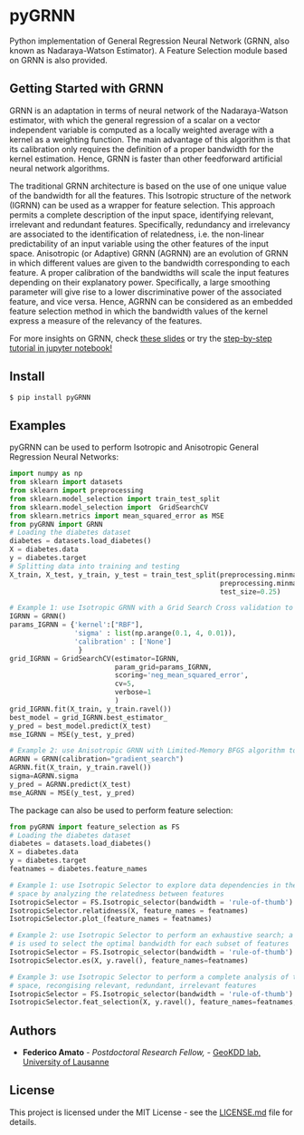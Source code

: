 # pyGRNN
Python implementation of General Regression Neural Network (GRNN, also known as Nadaraya-Watson Estimator). A Feature Selection module based on GRNN is also provided.

## Getting Started with GRNN

GRNN is an adaptation in terms of neural network of the Nadaraya-Watson estimator, with which the general regression of a scalar on a vector independent variable is computed as a locally weighted average with a kernel as a weighting function. The main advantage of this algorithm is that its calibration only requires the definition of a proper bandwidth for the kernel estimation. Hence, GRNN is faster than other feedforward artificial neural network algorithms.

The traditional GRNN architecture is based on the use of one unique value of the bandwidth for all the features. This Isotropic structure of the network (IGRNN) can be used as a wrapper for feature selection. This approach permits a complete description of the input space, identifying relevant, irrelevant and redundant features. Specifically, redundancy and irrelevancy are associated to the identification of relatedness, i.e. the non-linear predictability of an input variable using the other features of the input space. 
Anisotropic (or Adaptive) GRNN (AGRNN) are an evolution of GRNN in which different values are given to the bandwidth corresponding to each feature. A proper calibration of the bandwidths will scale the input features depending on their explanatory power. Specifically, a large smoothing parameter will give rise to a lower discriminative power of the associated feature, and vice versa. Hence, AGRNN can be considered as an embedded feature selection method in which the bandwidth values of the kernel express a measure of the relevancy of the features.

For more insights on GRNN, check [these slides](https://github.com/federhub/pyGRNN/blob/master/Feature_Selection_with_GRNN.pdf) or try the [step-by-step tutorial in jupyter notebook!](https://github.com/federhub/pyGRNN/blob/master/Tutorial/Tutorial_PyGRNN.ipynb)

## Install

```py
$ pip install pyGRNN
```

## Examples

pyGRNN can be used to perform Isotropic and Anisotropic General Regression Neural Networks:

```py
import numpy as np
from sklearn import datasets
from sklearn import preprocessing
from sklearn.model_selection import train_test_split
from sklearn.model_selection import  GridSearchCV
from sklearn.metrics import mean_squared_error as MSE
from pyGRNN import GRNN
# Loading the diabetes dataset
diabetes = datasets.load_diabetes()
X = diabetes.data
y = diabetes.target
# Splitting data into training and testing
X_train, X_test, y_train, y_test = train_test_split(preprocessing.minmax_scale(X),
                                                    preprocessing.minmax_scale(y.reshape((-1, 1))),
                                                    test_size=0.25)

# Example 1: use Isotropic GRNN with a Grid Search Cross validation to select the optimal bandwidth
IGRNN = GRNN()
params_IGRNN = {'kernel':["RBF"],
                'sigma' : list(np.arange(0.1, 4, 0.01)),
                'calibration' : ['None']
                 }
grid_IGRNN = GridSearchCV(estimator=IGRNN,
                          param_grid=params_IGRNN,
                          scoring='neg_mean_squared_error',
                          cv=5,
                          verbose=1
                          )
grid_IGRNN.fit(X_train, y_train.ravel())
best_model = grid_IGRNN.best_estimator_
y_pred = best_model.predict(X_test)
mse_IGRNN = MSE(y_test, y_pred)

# Example 2: use Anisotropic GRNN with Limited-Memory BFGS algorithm to select the optimal bandwidths
AGRNN = GRNN(calibration="gradient_search")
AGRNN.fit(X_train, y_train.ravel())
sigma=AGRNN.sigma 
y_pred = AGRNN.predict(X_test)
mse_AGRNN = MSE(y_test, y_pred)
```

The package can also be used to perform feature selection:

```py
from pyGRNN import feature_selection as FS
# Loading the diabetes dataset
diabetes = datasets.load_diabetes()
X = diabetes.data
y = diabetes.target
featnames = diabetes.feature_names

# Example 1: use Isotropic Selector to explore data dependencies in the input 
# space by analyzing the relatedness between features 
IsotropicSelector = FS.Isotropic_selector(bandwidth = 'rule-of-thumb')
IsotropicSelector.relatidness(X, feature_names = featnames)
IsotropicSelector.plot_(feature_names = featnames)

# Example 2: use Isotropic Selector to perform an exhaustive search; a rule-of-thumb
# is used to select the optimal bandwidth for each subset of features
IsotropicSelector = FS.Isotropic_selector(bandwidth = 'rule-of-thumb')
IsotropicSelector.es(X, y.ravel(), feature_names=featnames)

# Example 3: use Isotropic Selector to perform a complete analysis of the input
# space, recongising relevant, redundant, irrelevant features
IsotropicSelector = FS.Isotropic_selector(bandwidth = 'rule-of-thumb')
IsotropicSelector.feat_selection(X, y.ravel(), feature_names=featnames, strategy ='es')
```

## Authors

* **Federico Amato** - *Postdoctoral Research Fellow,* - [GeoKDD lab, University of Lausanne](https://wp.unil.ch/geokdd/)

## License

This project is licensed under the MIT License - see the [LICENSE.md](LICENSE.md) file for details.

